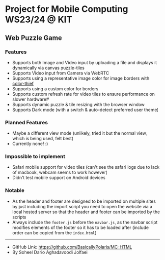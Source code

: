 # Project for Mobile Computing WS23/24 @ KIT

## Web Puzzle Game
### Features
- Supports both Image and Video input by uploading a file and displays it dynamically via canvas puzzle-tiles
- Supports Video input from Camera via WebRTC
- Supports using a representative image color for image borders with [color-thief](https://github.com/lokesh/color-thief)
- Supports using a custom color for borders
- Supports custom refresh rate for video tiles to ensure performance on slower hardware#
- Supports dynamic puzzle & tile resizing with the browser window
- Supports Dark mode (with a switch & auto-detect preferred user theme)

### Planned Features
- Maybe a different view mode (unlikely, tried it but the normal view, which is being used, felt best)
- Currently none! :)

### Impossible to implement
- Safari mobile support for video tiles (can't see the safari logs due to lack of macbook, webcam seems to work however)
- Didn't test mobile support on Android devices

### Notable
- As the header and footer are designed to be imported on multiple sites by just including the import script you need to open the website via a local hosted server so that the header and footer can be imported by the scripts
- Always include the `footer.js` before the `navbar.js`, as the navbar script modifies elements of the footer so it has to be loaded after (include order can be copied from the `index.html`) 

---
- GitHub Link: https://github.com/BasicallyPolaris/MC-HTML
- By Soheel Dario Aghadavoodi Jolfaei
